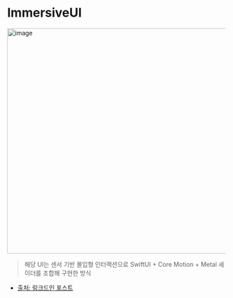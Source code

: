 # ImmersiveUI

<img width="519" alt="image" src="https://github.com/user-attachments/assets/962a804a-ba08-40f6-978d-305352115c50" />

> 해당 UI는 센서 기반 몰입형 인터랙션으로
> SwiftUI + Core Motion + Metal 셰이더를 조합해 구현한 방식

- [출처: 링크드인 포스트](https://www.linkedin.com/posts/narae0620_%EC%99%80-%EC%9D%B4%EB%9F%B0-ui-%EB%B3%B4%EC%8B%A0-%EC%A0%81-%EC%9E%88%EB%82%98%EC%9A%94-%EA%B8%B0%EA%B8%B0%EB%A5%BC-%EC%82%B4%EC%A7%9D%EB%A7%8C-%EA%B8%B0%EC%9A%B8%EC%97%AC%EB%8F%84-%EC%9D%B8%ED%84%B0%ED%8E%98%EC%9D%B4%EC%8A%A4%EA%B0%80-ugcPost-7337337698065465346-oeg9?utm_source=share&utm_medium=member_desktop&rcm=ACoAADkjY44ByXON-zob6QVMcX5vZOJK5LneYJI)

